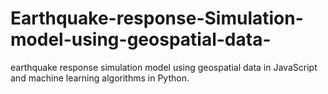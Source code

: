 # Earthquake-response-Simulation-model-using-geospatial-data-
earthquake response simulation model using geospatial data in JavaScript and machine learning algorithms in Python.
